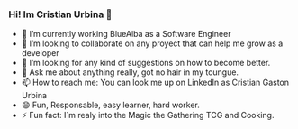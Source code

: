 ### Hi! Im Cristian Urbina 👋

- 🔭 I’m currently working BlueAlba as a Software Engineer
- 👯 I’m looking to collaborate on any proyect that can help me grow as a developer
- 🤔 I’m looking for any kind of suggestions on how to become better.
- 💬 Ask me about anything really, got no hair in my toungue.
- 📫 How to reach me: You can look me up on LinkedIn as Cristian Gaston Urbina
- 😄 Fun, Responsable, easy learner, hard worker.
- ⚡ Fun fact: I´m realy into the Magic the Gathering TCG and Cooking. 
